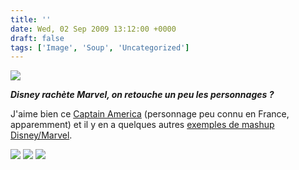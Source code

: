 ```yaml
---
title: ''
date: Wed, 02 Sep 2009 13:12:00 +0000
draft: false
tags: ['Image', 'Soup', 'Uncategorized']
---
```


![](https://madd0.files.wordpress.com/2009/09/tumblr_kpci03t4d41qzn0y8o1_400.jpg)

**_Disney rachète Marvel, on retouche un peu les personnages ?_**

J'aime bien ce [Captain America](http://fr.wikipedia.org/wiki/Captain_America) (personnage peu connu en France, apparemment) et il y en a quelques autres [exemples de mashup Disney/Marvel](http://www.mymodernmet.com/profiles/blogs/top-10-disneymarvel-mashups).

[![](https://67.media.tumblr.com/tumblr_kpchpwvLaG1qzn0y8o1_100.jpg)](http://www.mymodernmet.com/profiles/blogs/top-10-disneymarvel-mashups) [![](https://67.media.tumblr.com/tumblr_kpchtyyUiQ1qzn0y8o1_100.jpg)](http://www.mymodernmet.com/profiles/blogs/top-10-disneymarvel-mashups) [![](https://67.media.tumblr.com/tumblr_kpchwbvsWg1qzn0y8o1_100.jpg)](http://www.mymodernmet.com/profiles/blogs/top-10-disneymarvel-mashups)